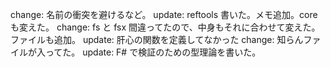 change: 名前の衝突を避けるなど。
update: reftools 書いた。メモ追加。coreも変えた。
change: fs と fsx 間違ってたので、中身もそれに合わせて変えた。ファイルも追加。
update: 肝心の関数を定義してなかった
change: 知らんファイルが入ってた。
update: F# で検証のための型理論を書いた。